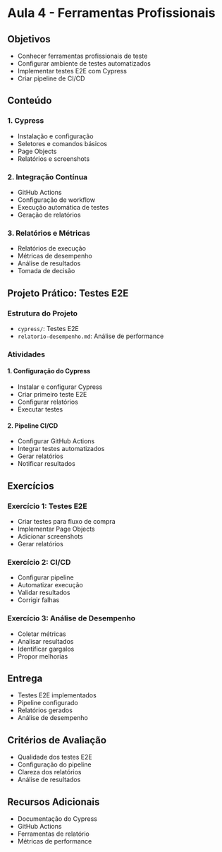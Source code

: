 # Aula 4 - Ferramentas Profissionais

## Objetivos
- Conhecer ferramentas profissionais de teste
- Configurar ambiente de testes automatizados
- Implementar testes E2E com Cypress
- Criar pipeline de CI/CD

## Conteúdo

### 1. Cypress
- Instalação e configuração
- Seletores e comandos básicos
- Page Objects
- Relatórios e screenshots

### 2. Integração Contínua
- GitHub Actions
- Configuração de workflow
- Execução automática de testes
- Geração de relatórios

### 3. Relatórios e Métricas
- Relatórios de execução
- Métricas de desempenho
- Análise de resultados
- Tomada de decisão

## Projeto Prático: Testes E2E

### Estrutura do Projeto
- `cypress/`: Testes E2E
- `relatorio-desempenho.md`: Análise de performance

### Atividades

#### 1. Configuração do Cypress
- Instalar e configurar Cypress
- Criar primeiro teste E2E
- Configurar relatórios
- Executar testes

#### 2. Pipeline CI/CD
- Configurar GitHub Actions
- Integrar testes automatizados
- Gerar relatórios
- Notificar resultados

## Exercícios

### Exercício 1: Testes E2E
- Criar testes para fluxo de compra
- Implementar Page Objects
- Adicionar screenshots
- Gerar relatórios

### Exercício 2: CI/CD
- Configurar pipeline
- Automatizar execução
- Validar resultados
- Corrigir falhas

### Exercício 3: Análise de Desempenho
- Coletar métricas
- Analisar resultados
- Identificar gargalos
- Propor melhorias

## Entrega
- Testes E2E implementados
- Pipeline configurado
- Relatórios gerados
- Análise de desempenho

## Critérios de Avaliação
- Qualidade dos testes E2E
- Configuração do pipeline
- Clareza dos relatórios
- Análise de resultados

## Recursos Adicionais
- Documentação do Cypress
- GitHub Actions
- Ferramentas de relatório
- Métricas de performance 